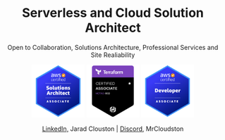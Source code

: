 <h1 align='center'>Serverless and Cloud Solution Architect</h1>

<p align='center'>Open to Collaboration, Solutions Architecture, Professional Services and Site Realiability</p>

<p align='center'>
<a href='https://www.credly.com/earner/earned/badge/f79b0404-91e3-4c75-8fd1-acd7bd3c61f3'><img src='./content/asa.png' width='120' height='120' alt='AWS Certified Associate Architect' /></a>
<a href='https://www.credly.com/earner/earned/badge/86ed6258-fcf6-497f-9a39-519444f34bd9'><img src='./content/h2.png' width='120' height='120' alt='HashiCorp Terraform Certified Associate' /></a>
<a href='https://www.credly.com/earner/earned/badge/d9b54c12-af67-4763-a076-d0320dba736b'><img src='./content/adev.png' width='120' height='120' alt='AWS Certified Associate Developer' /></a>
</p>

<p align='center'>
    <a href='https://www.linkedin.com/in/jaradclouston/'>LinkedIn,</a> Jarad Clouston   |
    <a href='https://https://discordapp.com/users/MrCloudston#8324/'>Discord,</a> MrCloudston
</p>

<!---
MrCloudston/MrCloudston is a ✨ special ✨ repository because its `README.md` (this file) appears on your GitHub profile.
You can click the Preview link to take a look at your changes.
--->
